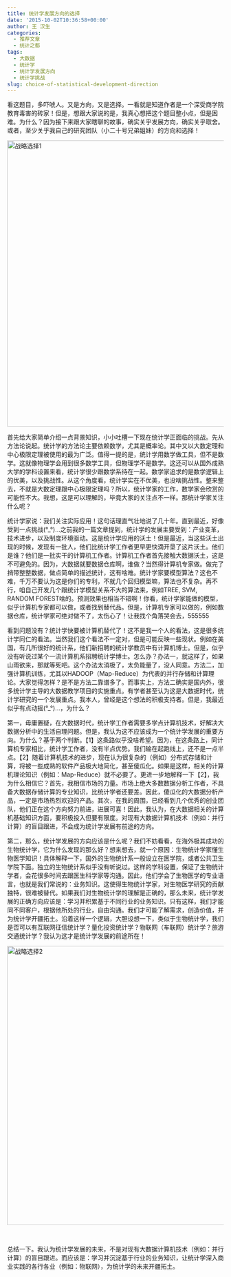 ```yaml
---
title: 统计学发展方向的选择
date: '2015-10-02T10:36:58+00:00'
author: 王 汉生
categories:
  - 推荐文章
  - 统计之都
tags:
  - 大数据
  - 统计学
  - 统计学发展方向
  - 统计学挑战
slug: choice-of-statistical-development-direction
---
```


<p style="text-align: left">
  看这题目，多吓唬人。又是方向，又是选择。一看就是知道作者是一个深受商学院教育毒害的砖家！但是，想跟大家说的是，我真心想把这个题目整小点，但是困难。为什么？因为接下来跟大家瞎聊的故事，确实关乎发展方向，确实关乎取舍。或者，至少关乎我自己的研究团队（小二十号兄弟姐妹）的方向和选择！
</p>

[<img class="aligncenter size-full wp-image-11418" src="http://cos.name/wp-content/uploads/2015/10/战略选择1.png" alt="战略选择1" width="1219" height="663" srcset="http://cos.name/wp-content/uploads/2015/10/战略选择1.png 1219w, http://cos.name/wp-content/uploads/2015/10/战略选择1-300x163.png 300w, http://cos.name/wp-content/uploads/2015/10/战略选择1-500x272.png 500w" sizes="(max-width: 1219px) 100vw, 1219px" />](http://cos.name/wp-content/uploads/2015/10/战略选择1.png)<!--more-->

首先给大家简单介绍一点背景知识，小小吐槽一下现在统计学正面临的挑战。先从方法论说起。统计学的方法论主要依赖数学，尤其是概率论。其中又以大数定理和中心极限定理被使用的最为广泛。值得一提的是，统计学用数学做工具，但不是数学。这就像物理学会用到很多数学工具，但物理学不是数学。这还可以从国外成熟大学的学科设置来看，统计学很少跟数学系待在一起。数学家追求的是数学逻辑上的优美，以及挑战性。从这个角度看，统计学实在不优美，也没啥挑战性。整来整去，不就是大数定理跟中心极限定理吗？所以，统计学家的工作，数学家会欣赏的可能性不大。我想，这是可以理解的，毕竟大家的关注点不一样。那统计学家关注什么呢？

统计学家说：我们关注实际应用！这句话理直气壮地说了几十年。直到最近，好像受到一点挑战(°_°)…之前我的一篇文章提到，统计学的发展主要受到：产业变革，技术进步，以及制度环境驱动。这是统计学应用的沃土！但是最近，当这些沃土出现的时候，发现有一批人，他们比统计学工作者更早更快滴开垦了这片沃土。他们是谁？他们是一批实干的计算机工作者。计算机工作者首先接触大数据沃土，这是不可避免的。因为，大数据就要数据仓库啊，谁做？当然得计算机专家做。做完了捎带整整数据，做点简单的描述统计，这有啥难。统计学家要模型算法？这也不难，千万不要认为这是你们的专利，不就几个回归模型嘛，算法也不复杂。再不行，咱自己开发几个跟统计学模型关系不大的算法来，例如TREE, SVM, RANDOM FOREST啥的。预测效果也相当不错啊！你看，统计学家能做的模型，似乎计算机专家都可以做，或者找到替代品。但是，计算机专家可以做的，例如数据仓库，统计学家可绝对做不了，太伤心了！让我找个角落哭会去，555555

看到问题没有？统计学快要被计算机替代了！这不是我一个人的看法，这是很多统计学同仁的看法。当然我们这个看法不一定对，但是可能反映一些现状。例如在美国，有几所很好的统计系，他们新招聘的统计学教员中有计算机博士。但是，似乎没有听说过某个一流计算机系招聘统计学博士。怎么办？办法一，就这样了，如果山雨欲来，那就等死吧。这个办法太消极了，太负能量了，没人同意。方法二，加强计算机训练，尤其以HADOOP（Map-Reduce）为代表的并行存储和计算理论。大家觉得怎样？是不是方法二靠谱多了。而事实上，方法二确实是国内外，很多统计学主导的大数据教学项目的实施重点。有学者甚至认为这是大数据时代，统计学研究的一个发展重点。我本人，曾经是这个想法的积极支持者。但是，我最近似乎有点动摇(°_°)…，为什么？

第一，毋庸置疑，在大数据时代，统计学工作者需要多学点计算机技术，好解决大数据分析中的生活自理问题。但是，我认为这不应该成为一个统计学发展的重要方向。为什么？基于两个判断。【1】这条路似乎没啥希望。因为，在这条路上，同计算机专家相比，统计学工作者，没有半点优势。我们输在起跑线上，还不是一点半点。【2】随着计算机技术的进步，现在认为很复杂的（例如）分布式存储和计算，将被一些成熟的软件产品极大地简化，甚至傻瓜化。如果是这样，相关的计算机理论知识（例如：Map-Reduce）就不必要了。更进一步地解释一下【2】，我为什么相信它？首先，我相信市场的力量。市场上绝大多数数据分析工作者，不具备大数据存储计算的专业知识，比统计学者还要差。因此，傻瓜化的大数据分析产品，一定是市场热烈欢迎的产品。其次，在我的周围，已经看到几个优秀的创业团队，他们正在这个方向努力前进，进展可喜！因此，我认为，在大数据相关的计算机基础知识方面，要积极投入但要有限度。对现有大数据计算机技术（例如：并行计算）的盲目跟进，不会成为统计学发展有前途的方向。

第二，那么，统计学发展的方向应该是什么呢？我们不妨看看，在海外极其成功的生物统计学，它为什么发现的那么好？想来想去，就一个原因：生物统计学家懂生物医学知识！具体解释一下，国外的生物统计系一般设立在医学院，或者公共卫生学院下面。独立的生物统计系似乎没有听说过。这样的学科设置，保证了生物统计学者，会花很多时间去跟医生科学家等沟通。因此，他们学会了生物医学的专业语言，也就是我们常说的：业务知识。这使得生物统计学家，对生物医学研究的贡献独特，很难被替代。如果我们对生物统计学的理解是正确的，那么未来，统计学发展的正确方向应该是：学习并积累基于不同行业的业务知识。只有这样，我们才能同不同客户，根据他所处的行业，自由沟通。我们才可能了解需求，创造价值，并为统计学开疆拓土。沿着这样一个逻辑，大胆设想一下，类似于生物统计学，我们是否可以有互联网征信统计学？量化投资统计学？物联网（车联网）统计学？旅游交通统计学？我认为这才是统计学发展的前途所在！

[<img class="aligncenter size-full wp-image-11419" src="http://cos.name/wp-content/uploads/2015/10/战略选择2.png" alt="战略选择2" width="1191" height="647" srcset="http://cos.name/wp-content/uploads/2015/10/战略选择2.png 1191w, http://cos.name/wp-content/uploads/2015/10/战略选择2-300x163.png 300w, http://cos.name/wp-content/uploads/2015/10/战略选择2-500x272.png 500w" sizes="(max-width: 1191px) 100vw, 1191px" />](http://cos.name/wp-content/uploads/2015/10/战略选择2.png)

&nbsp;

总结一下。我认为统计学发展的未来，不是对现有大数据计算机技术（例如：并行计算）的盲目跟进。而应该是：学习并沉淀基于行业的业务知识，让统计学深入商业实践的各行各业（例如：物联网），为统计学的未来开疆拓土。

&nbsp;
